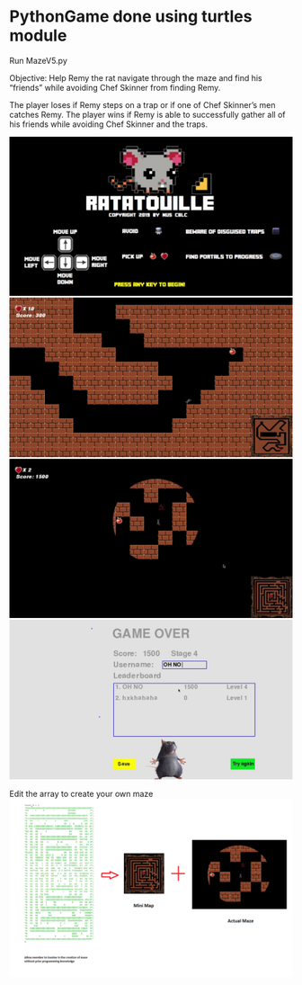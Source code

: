 # PythonGame done using turtles module 

Run MazeV5.py

Objective: Help Remy the rat navigate through the maze and find his “friends” while avoiding Chef Skinner from finding Remy. 

The player loses if Remy steps on a trap or if one of Chef Skinner’s men catches Remy. 
The player wins if Remy is able to successfully gather all of his friends while avoiding Chef Skinner and the traps.

![](images/readme/1.png)
![](images/readme/2.png)
![](images/readme/3.png)
![](images/readme/4.png)

Edit the array to create your own maze
![](images/readme/0.png)
